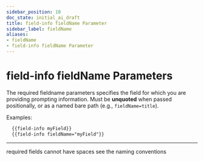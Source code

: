 ```yaml
---
sidebar_position: 10
doc_state: initial_ai_draft
title: field-info fieldName Parameter
sidebar_label: fieldName
aliases:
- fieldName
- field-info fieldName Parameter
---
```


# field-info fieldName Parameters
  The required fieldname parameters specifies the field for which you are providing prompting information. Must be **unquoted** when passed positionally, or as a named bare path (e.g., `fieldName=title`).

  Examples:
```md title="Template File.md"
  {{field-info myField}}
  {{field-info fieldName="myField"}}
```

---


required
fields cannot have spaces
see the naming conventions
